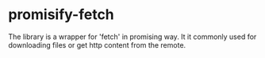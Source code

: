 # promisify-fetch
The library is a wrapper for 'fetch' in promising way. It it commonly used for downloading files or get http content from the remote.
